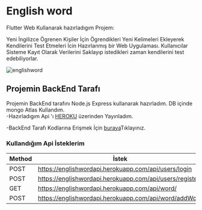 # English word

Flutter Web Kullanarak hazırladıgım Projem:

Yeni İngilizce Ögrenen Kişiler İçin Ögrendikleri Yeni Kelimeleri Ekleyerek Kendilerini Test Etmeleri İcin Hazırlanmış bir Web Uygulaması.
Kullanıcılar Sisteme Kayıt Olarak Verilerini Saklayıp istedikleri zaman kendilerini test edebiliyorlar.  

![englishword](https://user-images.githubusercontent.com/55949311/117519551-aad12100-afac-11eb-843e-027724f82099.gif)

## Projemin BackEnd Tarafı

Projemin BackEnd tarafını Node.js Express kullanarak hazırladım. DB içinde mongo Atlas Kullandım.                      
-Hazırladıgım Api 'ı [HEROKU](https://www.heroku.com) üzerinden Yayınladım.

-BackEnd Tarafı Kodlarına Erişmek İçin [buraya](https://github.com/aydnburak/Flutter-Web-English-Word-BackEnd)Tıklayınız.

### Kullandığım Api İsteklerim

| Method | İstek |
| ----------- | ----------- |
| POST | https://englishwordapi.herokuapp.com/api/users/login |
| POST | https://englishwordapi.herokuapp.com/api/users/register |
| GET | https://englishwordapi.herokuapp.com/api/word/<userID> |
| POST | https://englishwordapi.herokuapp.com/api/word/addWord |




